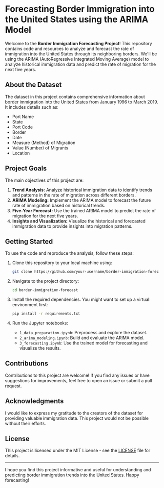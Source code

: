 # Forecasting Border Immigration into the United States using the ARIMA Model


Welcome to the **Border Immigration Forecasting Project**! This repository contains code and resources to analyze and forecast the rate of immigration into the United States through its neighboring borders. We'll be using the ARIMA (AutoRegressive Integrated Moving Average) model to analyze historical immigration data and predict the rate of migration for the next five years.

## About the Dataset

The dataset in this project contains comprehensive information about border immigration into the United States from January 1996 to March 2019. It includes details such as:

- Port Name
- State
- Port Code
- Border
- Date
- Measure (Method) of Migration
- Value (Number) of Migrants
- Location

## Project Goals

The main objectives of this project are:

1. **Trend Analysis:** Analyze historical immigration data to identify trends and patterns in the rate of migration across different borders.
2. **ARIMA Modeling:** Implement the ARIMA model to forecast the future rate of immigration based on historical trends.
3. **Five-Year Forecast:** Use the trained ARIMA model to predict the rate of migration for the next five years.
4. **Insights and Visualization:** Visualize the historical and forecasted immigration data to provide insights into migration patterns.

## Getting Started

To use the code and reproduce the analysis, follow these steps:

1. Clone this repository to your local machine using:

   ```bash
   git clone https://github.com/your-username/border-immigration-forecast.git
   ```

2. Navigate to the project directory:

   ```bash
   cd border-immigration-forecast
   ```

3. Install the required dependencies. You might want to set up a virtual environment first:

   ```bash
   pip install -r requirements.txt
   ```

4. Run the Jupyter notebooks:

   - `1_data_preparation.ipynb`: Preprocess and explore the dataset.
   - `2_arima_modeling.ipynb`: Build and evaluate the ARIMA model.
   - `3_forecasting.ipynb`: Use the trained model for forecasting and visualize the results.

## Contributions

Contributions to this project are welcome! If you find any issues or have suggestions for improvements, feel free to open an issue or submit a pull request.

## Acknowledgments

I would like to express my gratitude to the creators of the dataset for providing valuable immigration data. This project would not be possible without their efforts.

## License

This project is licensed under the MIT License - see the [LICENSE](LICENSE) file for details.

---

I hope you find this project informative and useful for understanding and predicting border immigration trends into the United States. Happy forecasting!
